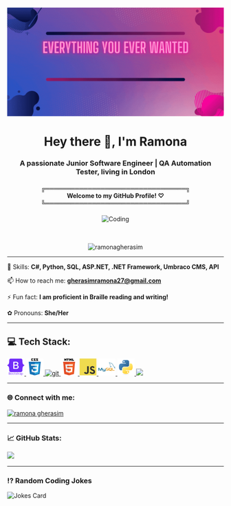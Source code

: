 
![](https://github.com/RamonaGherasim/RamonaGherasim/blob/main/Blue%20Pink%20Gradient%20Fashion%20Banner.gif)

<h1 align="center">Hey there 👋, I'm Ramona </h1>
<h3 align="center">A passionate Junior Software Engineer | QA Automation Tester, living in London</h3>
<h4 align="center">
╔═════════════════════════════════╗ <br/>
Welcome to my GitHub Profile! ♡     <br/> 
╚═════════════════════════════════╝
</h4>

<div align="center">
<img align="center" alt="Coding" width="400" src="https://media3.giphy.com/media/LMcB8XospGZO8UQq87/giphy.gif?cid=790b7611580200d609ee2f89a87a9d70ce1a26ade6cd754d&rid=giphy.gif&ct=g" />
</div>
<br>
<br>
<p align="center"> <img src="https://komarev.com/ghpvc/?username=ramonagherasim&label=Profile%20views&color=0e75b6&style=flat" alt="ramonagherasim" /> </p>


<hr />


🌱 Skills: **C#, Python, SQL, ASP.NET, .NET Framework, Umbraco CMS, API**

📫 How to reach me: **gherasimramona27@gmail.com**

⚡ Fun fact: **I am proficient in Braille reading and writing!**

✿ Pronouns: **She/Her**


<hr />


## 💻 Tech Stack:
<p align="left"> <a href="https://getbootstrap.com" target="_blank" rel="noreferrer"> 
  <img src="https://raw.githubusercontent.com/devicons/devicon/master/icons/bootstrap/bootstrap-plain-wordmark.svg" alt="bootstrap" width="40" height="40"/> </a> <a href="https://www.w3schools.com/css/" target="_blank" rel="noreferrer"> 
  <img src="https://raw.githubusercontent.com/devicons/devicon/master/icons/css3/css3-original-wordmark.svg" alt="css3" width="40" height="40"/> </a> <a href="https://www.djangoproject.com/" target="_blank" rel="noreferrer"> 
  <img src="https://www.vectorlogo.zone/logos/git-scm/git-scm-icon.svg" alt="git" width="40" height="40"/> </a> <a href="https://www.w3.org/html/" target="_blank" rel="noreferrer"> 
  <img src="https://raw.githubusercontent.com/devicons/devicon/master/icons/html5/html5-original-wordmark.svg" alt="html5" width="40" height="40"/> </a> <a href="https://developer.mozilla.org/en-US/docs/Web/JavaScript" target="_blank" rel="noreferrer"> 
  <img src="https://raw.githubusercontent.com/devicons/devicon/master/icons/javascript/javascript-original.svg" alt="javascript" width="40" height="40"/> </a> <a href="https://www.mysql.com/" target="_blank" rel="noreferrer"> 
  <img src="https://raw.githubusercontent.com/devicons/devicon/master/icons/mysql/mysql-original-wordmark.svg" alt="mysql" width="40" height="40"/> </a> <a href="https://www.python.org" target="_blank" rel="noreferrer"> 
  <img src="https://raw.githubusercontent.com/devicons/devicon/master/icons/python/python-original.svg" alt="python" width="40" height="40"/> </a> <a href="https://reactjs.org/" target="_blank" rel="noreferrer"> 
  <img src="https://cdn.jsdelivr.net/gh/devicons/devicon@latest/icons/bitbucket/bitbucket-original.svg" />
  </a> </p>


<hr />


### 🌐 Connect with me:
<p align="left">
<a href="https://www.linkedin.com/in/ramona-gherasim-55a294b9/ target="blank"><img align="center" src="https://raw.githubusercontent.com/rahuldkjain/github-profile-readme-generator/master/src/images/icons/Social/linked-in-alt.svg" alt="ramona gherasim" height="30" width="40" /></a>
</p>


<hr />



### 📈 GitHub Stats:
![](https://github-readme-stats.vercel.app/api/top-langs/?username=ramonagherasim&theme=dark&hide_border=false&include_all_commits=false&count_private=false&layout=compact)

<hr />

### ⁉ Random Coding Jokes
![Jokes Card](https://readme-jokes.vercel.app/api?hideBorder&theme=cobalt&qColor=%23944bcc&aColor=%23bbdb51)

